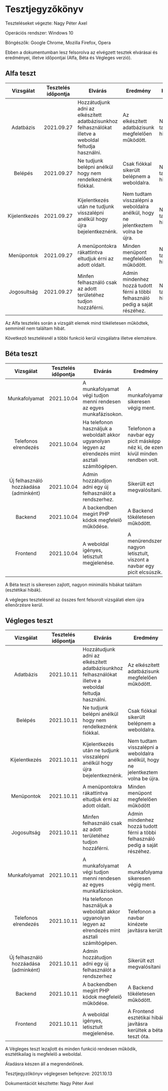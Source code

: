 # Tesztjegyzőkönyv

Teszteléseket végezte: Nagy Péter Axel

Operációs rendszer: Windows 10

Böngészők: Google Chrome, Mozilla Firefox, Opera

Ebben a dokumentumban lesz felsorolva az 
elvégzett tesztek elvárásai és eredményei, 
illetve időpontjai (Alfa, Béta és Végleges verzió).

## Alfa teszt
| Vizsgálat | Tesztelés időpontja | Elvárás | Eredmény | Hibák |
| :---: | --- | --- | --- | --- |
| Adatbázis | 2021.09.27 | Hozzátudjunk adni az elkészített adatbázisunkhoz felhasználókat illetve a weboldal feltudja használni. | Az elkészített adatbázisunk megfelelően működött. | Nem találtam hibát. |
| Belépés | 2021.09.27 | Ne tudjunk belépni anélkül hogy nem rendelkeznénk fiókkal. | Csak fiókkal sikerült belépnem a weboldalra. | Nem találtam hibát. |
| Kijelentkezés | 2021.09.27 | Kijelentkezés után ne tudjunk visszalépni anélkül hogy újra bejelentkeznénk. | Nem tudtam visszalépni a weboldalra anélkül, hogy ne jelentkeztem volna be újra.| Nem találtam hibát. |
| Menüpontok | 2021.09.27 | A menüpontokra rákattintva eltudjuk érni az adott oldalt. | Minden menüpont megfelelően működött. | Nem találtam hibát. |
| Jogosultság | 2021.09.27 | Minfen felhasználó csak az adott területéhez tudjon hozzáférni. | Admin mindenhez hozzá tudott férni a többi felhasználó pedig a saját részéhez. | Nem találtam hibát. |

Az Alfa tesztelés során a vizsgált elemek mind tökéletesen 
működtek, semminél nem találtam hibát. 

Következő tesztelésnél a többi funkció kerül 
vizsgálatra illetve elemzésre.

## Béta teszt

| Vizsgálat | Tesztelés időpontja | Elvárás | Eredmény | Hibák |
| :---: | --- | --- | --- | --- |
| Munkafolyamat | 2021.10.04 | A munkafolyamat végi tudjon menni rendesen az egyes munkafázisokon. | A munkafolyamat sikeresen végig ment. | Nem találtam hibát. |
| Telefonos elrendezés | 2021.10.04 | Ha telefonon használjuk a weboldalt akkor ugyanolyan legyen az elrendezés mint asztali számítógépen. | Telefonon a navbar egy picit másképp néz ki, de ezen kívül minden rendben volt. | Minimális hibát találtam |
| Új felhasználó hozzáadása (adminként) | 2021.10.04 | Admin hozzátudjon adni egy új felhasználót a rendszerhez. | Sikerült ezt megvalósítani. | Nem találtam hibát. |
| Backend | 2021.10.04 | A backendben megírt PHP kódok megfelelő működése. | A Backend tökéletesen működött. | Nem találtam hibát. |
| Frontend | 2021.10.04 | A weboldal igényes, letisztult megjelenése. | A menürendszer nagyon letisztult, viszont a navbar egy picit elcsúszik. | Minimális hibát találtam. |

A Béta teszt is sikeresen zajlott, 
nagyon minimális hibákat találtam (esztétikai hibák).

A végleges tesztelésnél az összes fent felsorolt 
vizsgálati elem újra ellenőrzésre kerül.

## Végleges teszt
| Vizsgálat | Tesztelés időpontja | Elvárás | Eredmény | Hibák |
| :---: | --- | --- | --- | --- |
| Adatbázis | 2021.10.11 | Hozzátudjunk adni az elkészített adatbázisunkhoz felhasználókat illetve a weboldal feltudja használni. | Az elkészített adatbázisunk megfelelően működött. | Nem találtam hibát |
| Belépés | 2021.10.11 | Ne tudjunk belépni anélkül hogy nem rendelkeznénk fiókkal. | Csak fiókkal sikerült belépnem a weboldalra. | Nem találtam hibát |
| Kijelentkezés | 2021.10.11 | Kijelentkezés után ne tudjunk visszalépni anélkül hogy újra bejelentkeznénk. | Nem tudtam visszalépni a weboldalra anélkül, hogy ne jelentkeztem volna be újra. | Nem találtam hibát. |
| Menüpontok | 2021.10.11 | A menüpontokra rákattintva eltudjuk érni az adott oldalt. | Minden menüpont megfelelően működött | Nem találtam hibát |
| Jogosultság | 2021.10.11 | Minfen felhasználó csak az adott területéhez tudjon hozzáférni. | Admin mindenhez hozzá tudott férni a többi felhasználó pedig a saját részéhez. | Nem találtam hibát |
| Munkafolyamat | 2021.10.11 | A munkafolyamat végi tudjon menni rendesen az egyes munkafázisokon. | A munkafolyamat sikeresen végig ment. | Nem találtam hibát. |
| Telefonos elrendezés | 2021.10.11 | Ha telefonon használjuk a weboldalt akkor ugyanolyan legyen az elrendezés mint asztali számítógépen. | Telefonon a navbar kinézete javításra került. | Nem találtam hibát. |
| Új felhasználó hozzáadása (adminként) | 2021.10.11 | Admin hozzátudjon adni egy új felhasználót a rendszerhez | Sikerült ezt megvalósítani | Nem találtam hibát |
| Backend | 2021.10.11 | A backendben megírt PHP kódok megfelelő működése. | A Backend tökéletesen működött. | Nem találtam hibát. |
| Frontend | 2021.10.11 | A weboldal igényes, letisztult megjelenése. | A Frontend esztétikai hibái javításra kerültek a béta teszt óta. | Nem találtam hibát. |

A Végleges teszt lezajlott és minden funkció rendesen működik, 
esztétikailag is megfelelő a weboldal. 

Átadásra készen áll a megrendelőnek.

Tesztjegyzőkönyv véglegesen befejezve: 2021.10.13 

Dokumentációt készítette: Nagy Péter Axel 
